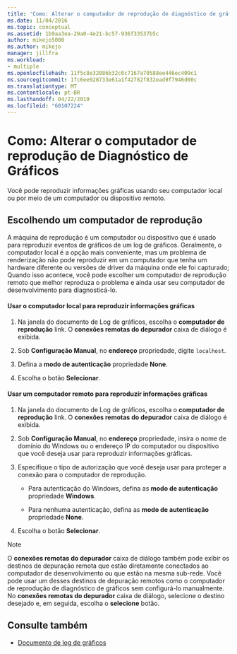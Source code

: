 ```yaml
---
title: 'Como: Alterar o computador de reprodução de diagnóstico de gráficos | Microsoft Docs'
ms.date: 11/04/2016
ms.topic: conceptual
ms.assetid: 1b9aa3ea-29a0-4e21-bc57-936f33537b5c
author: mikejo5000
ms.author: mikejo
manager: jillfra
ms.workload:
- multiple
ms.openlocfilehash: 11f5c8e32086b32c0c7167a70588ee446ec409c1
ms.sourcegitcommit: 1fc6ee928733e61a1f42782f832ead9f7946d00c
ms.translationtype: MT
ms.contentlocale: pt-BR
ms.lasthandoff: 04/22/2019
ms.locfileid: "60107224"
---
```

# <a name="how-to-change-the-graphics-diagnostics-playback-machine"></a>Como: Alterar o computador de reprodução de Diagnóstico de Gráficos
Você pode reproduzir informações gráficas usando seu computador local ou por meio de um computador ou dispositivo remoto.

## <a name="choosing-a-playback-machine"></a>Escolhendo um computador de reprodução
 A máquina de reprodução é um computador ou dispositivo que é usado para reproduzir eventos de gráficos de um log de gráficos. Geralmente, o computador local é a opção mais conveniente, mas um problema de renderização não pode reproduzir em um computador que tenha um hardware diferente ou versões de driver da máquina onde ele foi capturado; Quando isso acontece, você pode escolher um computador de reprodução remoto que melhor reproduza o problema e ainda usar seu computador de desenvolvimento para diagnosticá-lo.

#### <a name="to-use-the-local-machine-to-play-back-graphics-information"></a>Usar o computador local para reproduzir informações gráficas

1. Na janela do documento de Log de gráficos, escolha o **computador de reprodução** link. O **conexões remotas do depurador** caixa de diálogo é exibida.

2. Sob **Configuração Manual**, no **endereço** propriedade, digite `localhost`.

3. Defina a **modo de autenticação** propriedade **None**.

4. Escolha o botão **Selecionar**.

#### <a name="to-use-a-remote-machine-to-play-back-graphics-information"></a>Usar um computador remoto para reproduzir informações gráficas

1. Na janela do documento de Log de gráficos, escolha o **computador de reprodução** link. O **conexões remotas do depurador** caixa de diálogo é exibida.

2. Sob **Configuração Manual**, no **endereço** propriedade, insira o nome de domínio do Windows ou o endereço IP do computador ou dispositivo que você deseja usar para reproduzir informações gráficas.

3. Especifique o tipo de autorização que você deseja usar para proteger a conexão para o computador de reprodução.

    - Para autenticação do Windows, defina as **modo de autenticação** propriedade **Windows**.

    - Para nenhuma autenticação, defina as **modo de autenticação** propriedade **None**.

4. Escolha o botão **Selecionar**.

> [!NOTE]
>  O **conexões remotas do depurador** caixa de diálogo também pode exibir os destinos de depuração remota que estão diretamente conectados ao computador de desenvolvimento ou que estão na mesma sub-rede. Você pode usar um desses destinos de depuração remotos como o computador de reprodução de diagnóstico de gráficos sem configurá-lo manualmente. No **conexões remotas do depurador** caixa de diálogo, selecione o destino desejado e, em seguida, escolha o **selecione** botão.

## <a name="see-also"></a>Consulte também
- [Documento de log de gráficos](graphics-log-document.md)